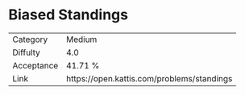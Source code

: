 # Biased Standings

<table>
    <tr>
        <td>Category</td>
        <td>Medium</td>
    </tr>
    <tr>
        <td>Diffulty</td>
        <td>4.0</td>
    </tr>
    <tr>
        <td>Acceptance</td>
        <td>41.71 %</td>
    </tr>
    <tr>
        <td>Link</td>
        <td>https://open.kattis.com/problems/standings</td>
    </tr>
</table>